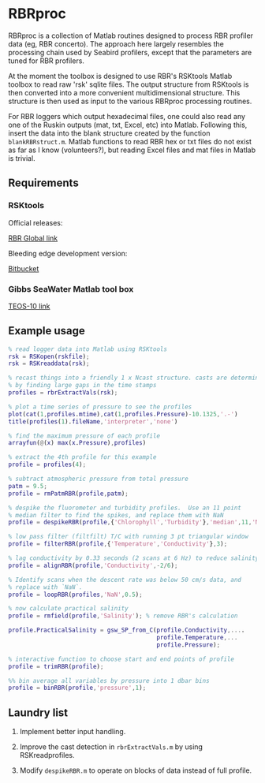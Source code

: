 # RBRproc

RBRproc is a collection of Matlab routines designed to process RBR
profiler data (eg, RBR concerto).  The approach here largely resembles
the processing chain used by Seabird profilers, except that the
parameters are tuned for RBR profilers.

At the moment the toolbox is designed to use RBR's RSKtools Matlab
toolbox to read raw 'rsk' sqlite files.  The output structure from
RSKtools is then converted into a more convenient multidimensional
structure.  This structure is then used as input to the various
RBRproc processing routines.

For RBR loggers which output hexadecimal files, one could also read
any one of the Ruskin outputs (mat, txt, Excel, etc) into Matlab.
Following this, insert the data into the blank structure created by
the function `blankRBRstruct.m`.  Matlab functions to read RBR hex or
txt files do not exist as far as I know (volunteers?), but reading
Excel files and mat files in Matlab is trivial.


## Requirements

### RSKtools

Official releases:

[RBR Global link](http://www.rbr-global.com/support/matlab-tools)

Bleeding edge development version:

[Bitbucket](https://bitbucket.org/rbr/rsktools)


### Gibbs SeaWater Matlab tool box
[TEOS-10 link](http://www.teos-10.org/software.htm)

## Example usage

```matlab
% read logger data into Matlab using RSKtools
rsk = RSKopen(rskfile);
rsk = RSKreaddata(rsk);

% recast things into a friendly 1 x Ncast structure. casts are determined
% by finding large gaps in the time stamps
profiles = rbrExtractVals(rsk); 

% plot a time series of pressure to see the profiles
plot(cat(1,profiles.mtime),cat(1,profiles.Pressure)-10.1325,'.-')
title(profiles(1).fileName,'interpreter','none')

% find the maximum pressure of each profile
arrayfun(@(x) max(x.Pressure),profiles)

% extract the 4th profile for this example
profile = profiles(4);

% subtract atmospheric pressure from total pressure
patm = 9.5;
profile = rmPatmRBR(profile,patm);

% despike the fluorometer and turbidity profiles.  Use an 11 point
% median filter to find the spikes, and replace them with NaN
profile = despikeRBR(profile,{'Chlorophyll','Turbidity'},'median',11,'NaN');

% low pass filter (filtfilt) T/C with running 3 pt triangular window
profile = filterRBR(profile,{'Temperature','Conductivity'},3);

% lag conductivity by 0.33 seconds (2 scans at 6 Hz) to reduce salinity spiking
profile = alignRBR(profile,'Conductivity',-2/6);

% Identify scans when the descent rate was below 50 cm/s data, and
% replace with `NaN`.
profile = loopRBR(profiles,'NaN',0.5);

% now calculate practical salinity
profile = rmfield(profile,'Salinity'); % remove RBR's calculation

profile.PracticalSalinity = gsw_SP_from_C(profile.Conductivity,....
                                          profile.Temperature,...
                                          profile.Pressure);

% interactive function to choose start and end points of profile
profile = trimRBR(profile);

%% bin average all variables by pressure into 1 dbar bins
profile = binRBR(profile,'pressure',1);

```

## Laundry list

1. Implement better input handling.

2. Improve the cast detection in `rbrExtractVals.m` by using
   RSKreadprofiles.

3. Modify `despikeRBR.m` to operate on blocks of data instead of full
profile.

